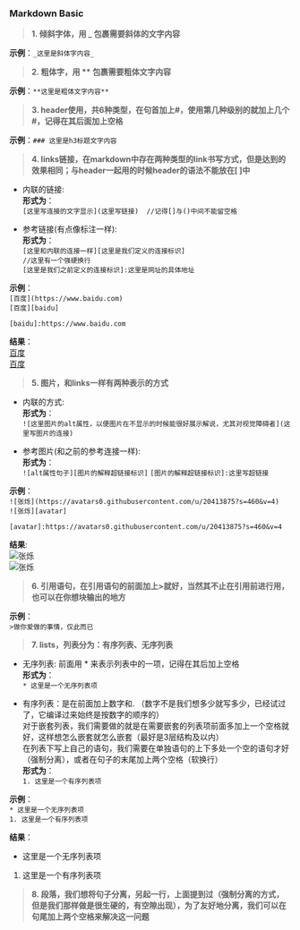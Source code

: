 ### Markdown Basic
>**1. 倾斜字体，用 _ 包裹需要斜体的文字内容**

**示例**：`_这里是斜体字内容_`

>**2. 粗体字，用 ** 包裹需要粗体文字内容**  

**示例**：`**这里是粗体文字内容**`  

>**3. header使用，共6种类型，在句首加上#，使用第几种级别的就加上几个#，记得在其后面加上空格**  

**示例**：`### 这里是h3标题文字内容`

>**4. links链接，在markdown中存在两种类型的link书写方式，但是达到的效果相同；与header一起用的时候header的语法不能放在[ ]中**  
    
* 内联的链接:  
**形式为**：  
`[这里写连接的文字显示](这里写链接)  //记得[]与()中间不能留空格`

* 参考链接(有点像标注一样):  
**形式为**：  
`[这里和内联的连接一样][这里是我们定义的连接标识]`  
`//这里有一个强硬换行`  
`[这里是我们之前定义的连接标识]:这里是网址的具体地址`  

**示例**：  
`[百度](https://www.baidu.com)`  
`[百度][baidu]`  

`[baidu]:https://www.baidu.com`  

**结果**：  
[百度](https://www.baidu.com)  
[百度][an searcher]  

[an searcher]: https://www.baidu.com  


>**5. 图片，和links一样有两种表示的方式**  
    
* 内联的方式:  
**形式为**：  
`![这里图片的alt属性，以便图片在不显示的时候能很好展示解说，尤其对视觉障碍者](这里写图片的连接)`

* 参考图片(和之前的参考连接一样):  
**形式为**：  
`![alt属性句子][图片的解释超链接标识]`
`[图片的解释超链接标识]:这里写超链接`

**示例**：  
`![张烁](https://avatars0.githubusercontent.com/u/20413875?s=460&v=4)`  
`![张烁][avatar]`  

`[avatar]:https://avatars0.githubusercontent.com/u/20413875?s=460&v=4`  

**结果**:  
![张烁](https://avatars0.githubusercontent.com/u/20413875?s=460&v=4)  
![张烁][avatar]  

[avatar]: https://avatars0.githubusercontent.com/u/20413875?s=460&v=4



>**6. 引用语句，在引用语句的前面加上>就好，当然其不止在引用前进行用，也可以在你想块输出的地方**  

**示例**：  
`>做你爱做的事情，仅此而已`


>**7. lists，列表分为：有序列表、无序列表**  
    
* 无序列表: 前面用 * 来表示列表中的一项，记得在其后加上空格  
**形式为**：  
    `* 这里是一个无序列表项`  

* 有序列表：是在前面加上数字和. （数字不是我们想多少就写多少，已经试过了，它编译过来始终是按数字的顺序的）  
    对于嵌套列表，我们需要做的就是在需要嵌套的列表项前面多加上一个空格就好，这样想怎么嵌套就怎么嵌套（最好是3层结构及以内）  
    在列表下写上自己的语句，我们需要在单独语句的上下多处一个空的语句才好（强制分离），或者在句子的末尾加上两个空格（软换行）  
**形式为**：  
    `1. 这里是一个有序列表项`

**示例**：  
`* 这里是一个无序列表项`  
`1. 这里是一个有序列表项`   


**结果**：  
* 这里是一个无序列表项  
1. 这里是一个有序列表项  

>**8. 段落，我们想将句子分离，另起一行，上面提到过（强制分离的方式，但是我们那样做是很生硬的，有空隙出现），为了友好地分离，我们可以在句尾加上两个空格来解决这一问题** 






